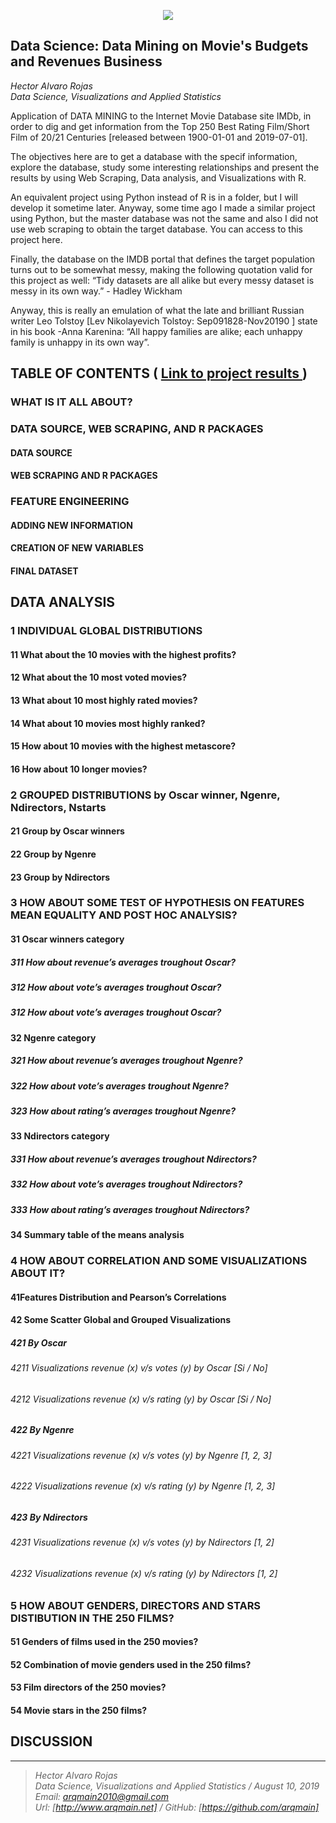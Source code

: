 <p align="center">
<img  src="http://arqmain.net/Researches/Researchs/MoviesIMDb/images/Warner_Bros.gif">
</p>

<p align="center">
  
 ## Data Science: Data Mining on Movie's Budgets and Revenues Business 
<i>Hector Alvaro Rojas<br>
Data Science, Visualizations and Applied Statistics
</i>
</p>

Application of DATA MINING to the Internet Movie Database site IMDb, in order to dig and get information from the Top 250 Best Rating Film/Short Film of 20/21 Centuries [released between 1900-01-01 and 2019-07-01].

The objectives here are to get a database with the specif information, explore the database, study some interesting relationships and present the results by using Web Scraping, Data analysis, and Visualizations with R.

An equivalent project using Python instead of R is in a folder, but I will develop it sometime later. Anyway, some time ago I made a similar project using Python, but the master database was not the same and also I did not use web scraping to obtain the target database. You can access to this project here.

Finally, the database on the IMDB portal that defines the target population turns out to be somewhat messy, making the following quotation valid for this project as well:
“Tidy datasets are all alike but every messy dataset is messy in its own way.” - Hadley Wickham

Anyway, this is really an emulation of what the late and brilliant Russian writer Leo Tolstoy [Lev Nikolayevich Tolstoy: Sep091828-Nov20190 ] state in his book -Anna Karenina: “All happy families are alike; each unhappy family is unhappy in its own way”. 

## TABLE OF CONTENTS   (  [  Link to project results ]( http://arqmain.net/Researches/Researchs/MoviesIMDb/MoviesIMDb250.html))

### WHAT IS IT ALL ABOUT?

### DATA SOURCE, WEB SCRAPING, AND R PACKAGES
#### DATA SOURCE
#### WEB SCRAPING AND R PACKAGES

### FEATURE ENGINEERING
#### ADDING NEW INFORMATION
#### CREATION OF NEW VARIABLES
#### FINAL DATASET

## DATA ANALYSIS
### 1 INDIVIDUAL GLOBAL DISTRIBUTIONS
#### 11 What about the 10 movies with the highest profits?
#### 12 What about the 10 most voted movies?
#### 13 What about 10 most highly rated movies?
#### 14 What about 10 movies most highly ranked?
#### 15 How about 10 movies with the highest metascore?
#### 16 How about 10 longer movies?

### 2 GROUPED DISTRIBUTIONS by Oscar winner, Ngenre, Ndirectors, Nstarts
#### 21 Group by Oscar winners
#### 22 Group by Ngenre
#### 23 Group by Ndirectors

### 3 HOW ABOUT SOME TEST OF HYPOTHESIS ON FEATURES MEAN EQUALITY AND POST HOC ANALYSIS?
#### 31 Oscar winners category
##### 311 How about revenue’s averages troughout Oscar?
##### 312 How about vote’s averages troughout Oscar?
##### 312 How about vote’s averages troughout Oscar?

#### 32 Ngenre category
##### 321 How about revenue’s averages troughout Ngenre?
##### 322 How about vote’s averages troughout Ngenre?
##### 323 How about rating’s averages troughout Ngenre?

#### 33 Ndirectors category
##### 331 How about revenue’s averages troughout Ndirectors?
##### 332 How about vote’s averages troughout Ndirectors?
##### 333 How about rating’s averages troughout Ndirectors?

#### 34 Summary table of the means analysis

### 4 HOW ABOUT CORRELATION AND SOME VISUALIZATIONS ABOUT IT?
#### 41Features Distribution and Pearson’s Correlations
#### 42 Some Scatter Global and Grouped Visualizations
##### 421 By Oscar
###### 4211 Visualizations revenue (x) v/s votes (y) by Oscar [Si / No]
###### 4212 Visualizations revenue (x) v/s rating (y) by Oscar [Si / No]

##### 422 By Ngenre
###### 4221 Visualizations revenue (x) v/s votes (y) by Ngenre [1, 2, 3]
###### 4222 Visualizations revenue (x) v/s rating (y) by Ngenre [1, 2, 3]

##### 423 By Ndirectors
###### 4231 Visualizations revenue (x) v/s votes (y) by Ndirectors [1, 2]
###### 4232 Visualizations revenue (x) v/s rating (y) by Ndirectors [1, 2]

### 5 HOW ABOUT GENDERS, DIRECTORS AND STARS DISTIBUTION IN THE 250 FILMS?
#### 51 Genders of films used in the 250 movies?
#### 52 Combination of movie genders used in the 250 films?
#### 53 Film directors of the 250 movies?
#### 54 Movie stars in the 250 films?

## DISCUSSION

<hr>

><i>Hector Alvaro Rojas<br>
>Data Science, Visualizations and Applied Statistics / August 10, 2019<br>
>Email: <arqmain2010@gmail.com> <br>
>Url: [http://www.arqmain.net]   /   GitHub: [https://github.com/arqmain]</i>

